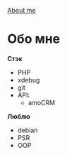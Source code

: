 [About me](/about)

# Обо мне

**Стэк**
- PHP
- xdebug
- git
- API: 
  - amoCRM



**Люблю** 
- debian
- PSR
- OOP
